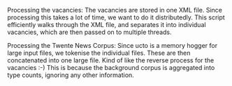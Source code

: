 Processing the vacancies:
    The vacancies are stored in one XML file. Since processing this takes a lot of time, we want to do it distributedly. This script efficiently walks through the XML file, and separates it into individual vacancies, which are then passed on to multiple threads.

Processing the Twente News Corpus:
    Since ucto is a memory hogger for large input files, we tokenise the individual files. These are then concatenated into one large file. Kind of like the reverse process for the vacancies :-) This is because the background corpus is aggregated into type counts, ignoring any other information.

    
